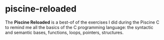 # piscine-reloaded
The **Piscine Reloaded** is a best-of of the exercises I did during the Piscine C to remind me all the basics of the C programming language: the syntactic and semantic bases, functions, loops, pointers, structures.
